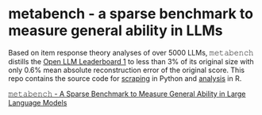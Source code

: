 # metabench - a sparse benchmark to measure general ability in LLMs
Based on item response theory analyses of over 5000 LLMs, 𝚖𝚎𝚝𝚊𝚋𝚎𝚗𝚌𝚑 distills the [Open LLM Leaderboard 1](https://huggingface.co/spaces/open-llm-leaderboard-old/open_llm_leaderboard) to less than 3% of its original size with only 0.6% mean absolute reconstruction error of the original score. This repo contains the source code for [scraping](scraping) in Python and [analysis](analysis) in R. 

[𝚖𝚎𝚝𝚊𝚋𝚎𝚗𝚌𝚑 - A Sparse Benchmark to Measure General Ability in Large Language Models](https://arxiv.org/abs/2407.12844)
